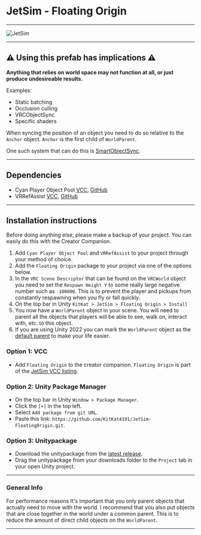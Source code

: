 
# JetSim - Floating Origin

___

![JetSim](https://cdn.discordapp.com/attachments/1010058766424739880/1209984882852499496/image.png?ex=65e8e93c&is=65d6743c&hm=e58573a9558bd184e1aca41bc4d92b9ddf515057958d3405547f677451ba888e&)

___

## ⚠ Using this prefab has implications ⚠

**Anything that relies on world space may not function at all, or just produce undesireable results.**

Examples:

* Static batching
* Occlusion culling
* VRCObjectSync
* Specific shaders

When syncing the position of an object you need to do so relative to the `Anchor` object.
`Anchor` is the first child of `WorldParent`.

One such system that can do this is [SmartObjectSync](https://github.com/MMMaellon/SmartObjectSync).

___

## Dependencies

* Cyan Player Object Pool [VCC](https://cyanlaser.github.io/CyanPlayerObjectPool/), [GitHub](https://github.com/CyanLaser/CyanPlayerObjectPool)
* VRRefAssist [VCC](https://livedimensions.github.io/VRRefAssist/), [GitHub](https://github.com/LiveDimensions/VRRefAssist)

___

## Installation instructions

Before doing anything else, please make a backup of your project.
You can easily do this with the Creator Companion.

1. Add `Cyan Player Object Pool` and `VRRefAssist` to your project through your method of choice.
2. Add the `Floating Origin` package to your project via one of the options below.
3. In the `VRC Scene Descriptor` that can be found on the `VRCWorld` object you need to set the `Respawn Height Y` to some really large negative number such as `-100000`. This is to prevent the player and pickups from constantly respawning when you fly or fall quickly.
4. On the top bar in Unity `KitKat > JetSim > Floating Origin > Install`
5. You now have a `WorldParent` object in your scene. You will need to parent all the objects that players will be able to see, walk on, interact with, etc. to this object.
6. If you are using Unity 2022 you can mark the `WorldParent` object as the [default parent](https://vrclibrary.com/wiki/books/whats-new-in-unity-2022/page/set-any-gameobject-as-default-parent) to make your life easier.

### Option 1: VCC

* Add `Floating Origin` to the creator companion.
    `Floating Origin` is part of the [JetSim VCC listing](https://kitkat4191.github.io/JetSim-VCC-Listing/).

### Option 2: Unity Package Manager

* On the top bar in Unity `Window > Package Manager`.
* Click the `[+]` in the top left.
* Select `Add package from git URL`.
* Paste this link: `https://github.com/KitKat4191/JetSim-FloatingOrigin.git`.

### Option 3: Unitypackage

* Download the unitypackage from the [latest release](https://github.com/KitKat4191/JetSim-FloatingOrigin/releases/latest).
* Drag the unitypackage from your downloads folder to the `Project` tab in your open Unity project.

___

### General Info

For performance reasons It's important that you only parent objects that actually need to move with the world. I recommend that you also put objects that are close together in the world under a common parent. This is to reduce the amount of direct child objects on the `WorldParent`.

___
